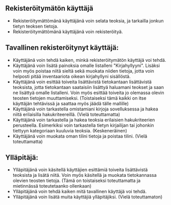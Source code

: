 ## Rekisteröitymätön käyttäjä
- Rekisteröitymättömänä käyttäjänä voin selata teoksia, ja tarkailla jonkun tietyn teoksen tietoja.
- Rekisteröitymättömänä käyttäjänä voin rekisteröityä.

## Tavallinen rekisteröitynyt käyttäjä:
  
  - Käyttäjänä voin tehdä kaiken, minkä rekisteröitymätön käyttäjä voi tehdä.
  - Käyttäjänä voin lisätä painoksia omalle listalleni "Kirjahyllyyni". Lisäksi voin myös poistaa niitä sieltä
    sekä muokata niiden tietoja, jotta voin helposti pitää inventaariota oikean kirjahyllyni sisällöstä.
  - Käyttäjänä voin esittää toiveita lisättävistä tietokantaan lisättävistä teoksista, jotta tietokantaan 
    saataisiin lisättyä haluamani teokset ja saan ne lisättyä omalle listalleni. Voin myös esittää toiveita jo
    olemassa olevin teosten tietojen muuttamiseksi. (Toistaiseksi tämä kaikki on itse käyttäjän tehtävissä ja saattaa myös jäädä tälle      mallille)
  - Käyttäjänä voin tarkastella omistamiani kirjoja sovelluksessa ja hakea niitä erilaisilla hakukriteereillä. (Vielä toteuttamatta)
  - Käyttäjänä voin tarkastella ja hakea teoksia erilaisien hakukriteerien perusteella. Esimerkiksi voin tarkastella
    tietyn kirjailijan tai johonkin tiettyyn kategoriaan kuuluvia teoksia. (Keskeneräinen)
  - Käyttäjänä voin muokata oman tilini tietoja ja poistaa tilini. (Vielä toteuttamatta)
  
  
## Ylläpitäjä: 

  - Ylläpitäjänä voin käsitellä käyttäjien esittämiä toiveita lisättävistä teoksista ja lisätä niitä. Voin myös
    käsitellä ja muokata tietokannassa olevien teosten tietoja. (Tämä on toistaiseksi toteuttamatta ja mietinnässä toteutetaanko ollenkaan)
  - Ylläpitäjänä voin tehdä kaiken mitä tavallinen käyttäjä voi tehdä.
  - Ylläpitäjänä voin lisätä muita käyttäjiä ylläpitäjiksi. (Vielä toteuttamaton)
